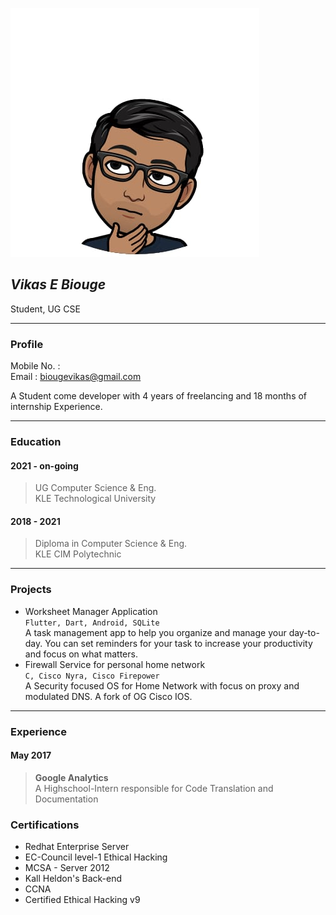 ![Profile Pages](./profile.jpeg)
## ***Vikas E Biouge***
Student, UG CSE  

---

### **Profile**
Mobile No. :   
Email : biougevikas@gmail.com

A Student come developer with 4 years of freelancing and 18 months of internship Experience.

---

### **Education**
#### 2021 - on-going
> UG Computer Science & Eng.  
> KLE Technological University  

#### 2018 - 2021
> Diploma in Computer Science & Eng.  
> KLE CIM Polytechnic

---

### **Projects**
* Worksheet Manager Application  
	```Flutter, Dart, Android, SQLite```   
	A task management app to help you organize and manage your day-to-day. You can set reminders for your task to increase your productivity and focus on what matters.
* Firewall Service for personal home network  
	```C, Cisco Nyra, Cisco Firepower```  
	A Security focused OS for Home Network with focus on proxy and modulated DNS. A fork of OG Cisco IOS.

---

### **Experience**
#### May 2017
>  **Google Analytics**   
> A Highschool-Intern responsible for Code Translation and Documentation

### **Certifications**
* Redhat Enterprise Server
* EC-Council level-1 Ethical Hacking
* MCSA - Server 2012
* Kall Heldon's Back-end
* CCNA
* Certified Ethical Hacking v9
